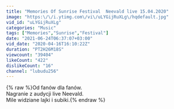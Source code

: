 ```yaml
---
title: "Memories Of Sunrise Festival  Neevald live 15.04.2020"
image: "https:\/\/i.ytimg.com\/vi\/uLYGijRuXLg\/hqdefault.jpg"
vid_id: "uLYGijRuXLg"
categories: "Music"
tags: ["Memories","Sunrise","Festival"]
date: "2021-06-24T06:37:07+03:00"
vid_date: "2020-04-16T16:10:22Z"
duration: "PT2H26M18S"
viewcount: "39404"
likeCount: "422"
dislikeCount: "16"
channel: "lubudu256"
---
```

{% raw %}Od fanów dla fanów.<br />Nagranie z audycji live Neevald.<br />Mile widziane lajki i subiki.{% endraw %}
